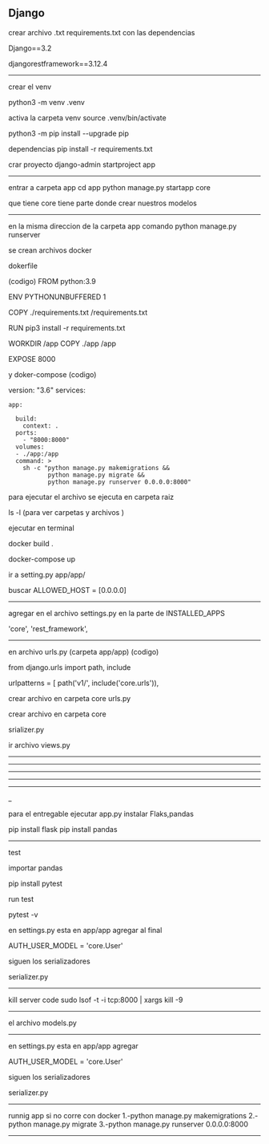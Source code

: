 ## Django

crear archivo .txt
requirements.txt
con las dependencias


Django==3.2

djangorestframework==3.12.4

_________________________________

crear el venv


python3 -m venv .venv

activa la carpeta venv
source .venv/bin/activate


python3 -m pip install --upgrade pip

<!-- instala todos los requerimientos que se ocupan en el proyecto -->
dependencias
pip install -r requirements.txt

crar proyecto 
django-admin startproject app

________________________________________

entrar a carpeta app
cd app
python manage.py startapp core

que tiene core
tiene parte donde crear nuestros modelos
___________________________

en la misma direccion de la carpeta app
comando
python manage.py runserver


se crean archivos docker

dokerfile


(codigo)
FROM python:3.9

ENV PYTHONUNBUFFERED 1

COPY ./requirements.txt /requirements.txt

RUN pip3 install -r requirements.txt

WORKDIR /app
COPY ./app /app

EXPOSE 8000


y doker-compose
(codigo)

version: "3.6"
services:
  
    app:
  
      build: 
        context: .
      ports:
        - "8000:8000"
      volumes:
      - ./app:/app
      command: >
        sh -c "python manage.py makemigrations &&
               python manage.py migrate &&
               python manage.py runserver 0.0.0.0:8000"


 
para ejecutar el archivo se ejecuta en carpeta raiz


ls -l (para ver carpetas y archivos )

ejecutar en terminal 

docker build .


docker-compose up



ir a setting.py
app/app/

buscar ALLOWED_HOST = [0.0.0.0]


__________________________________

agregar en el archivo settings.py
en la parte de INSTALLED_APPS 

'core',
'rest_framework',

____________________________________

en archivo urls.py (carpeta app/app)
(codigo)

from django.urls import path, include

urlpatterns = [
    path('v1/', include('core.urls')),

crear archivo en carpeta core 
urls.py


crear archivo en carpeta core

srializer.py

ir archivo views.py

______________________________
________________________
__________
________
______
_

para el entregable ejecutar app.py
instalar Flaks,pandas

pip install flask
pip install pandas


____________

test

importar pandas

pip install pytest

run test

pytest -v

en settings.py esta en app/app
agregar al final

AUTH_USER_MODEL = 'core.User'

siguen los serializadores

serializer.py

_________________

kill server code 
sudo lsof -t -i tcp:8000 | xargs kill -9

__________________________________
el archivo models.py

________
en settings.py esta en app/app
agregar 

AUTH_USER_MODEL = 'core.User'

siguen los serializadores

serializer.py

_________________

runnig app si no corre con docker
1.-python manage.py makemigrations 
2.-python manage.py migrate 
3.-python manage.py runserver 0.0.0.0:8000



_____________________________

